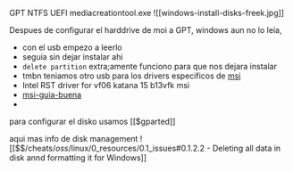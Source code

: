 
GPT NTFS UEFI mediacreationtool.exe
![[windows-install-disks-freek.jpg]]

Despues de configurar el harddrive de moi a GPT, windows aun no lo leia, 

- con el usb empezo a leerlo
- seguia sin dejar instalar ahi
- `delete partition` extra;amente funciono para que nos dejara instalar
- tmbn teniamos otro usb para los drivers especificos de [msi](https://www.msi.com/Laptop/Katana-15-B13VX/support?sub_product=Katana-15-B13VFK)  
- Intel RST driver for vf06 katana 15 b13vfk msi
- [msi-guia-buena](https://www.msi.com/support/technical_details/NB_Installation_Unrecognizable) 
- 

para configurar el disko usamos [[$gparted]]

aqui mas info de disk management 
![[$$$/$cheats/$oss/$linux/0_resources/0.1_issues#0.1.2.2 - Deleting all data in disk annd formatting it for Windows]]